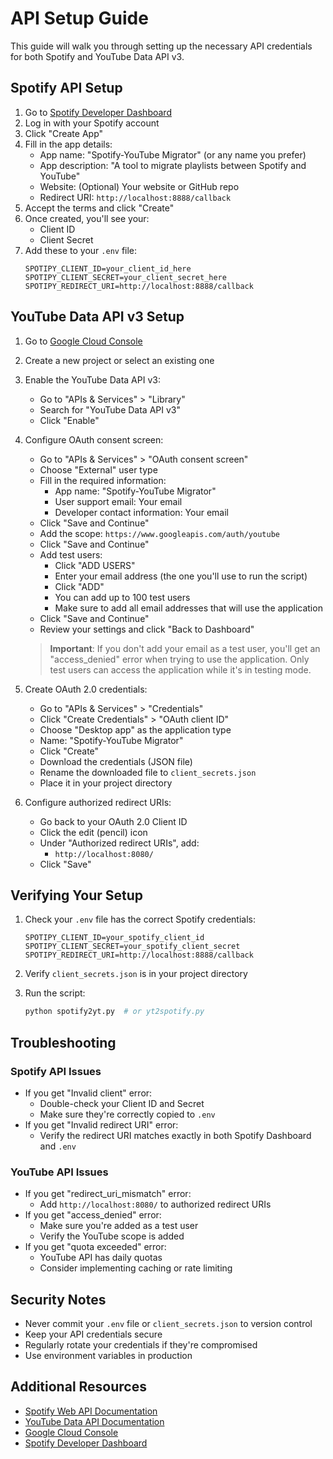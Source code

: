 # API Setup Guide

This guide will walk you through setting up the necessary API credentials for both Spotify and YouTube Data API v3.

## Spotify API Setup

1. Go to [Spotify Developer Dashboard](https://developer.spotify.com/dashboard/)
2. Log in with your Spotify account
3. Click "Create App"
4. Fill in the app details:
   - App name: "Spotify-YouTube Migrator" (or any name you prefer)
   - App description: "A tool to migrate playlists between Spotify and YouTube"
   - Website: (Optional) Your website or GitHub repo
   - Redirect URI: `http://localhost:8888/callback`
5. Accept the terms and click "Create"
6. Once created, you'll see your:
   - Client ID
   - Client Secret
7. Add these to your `.env` file:
   ```
   SPOTIPY_CLIENT_ID=your_client_id_here
   SPOTIPY_CLIENT_SECRET=your_client_secret_here
   SPOTIPY_REDIRECT_URI=http://localhost:8888/callback
   ```

## YouTube Data API v3 Setup

1. Go to [Google Cloud Console](https://console.cloud.google.com/)
2. Create a new project or select an existing one
3. Enable the YouTube Data API v3:
   - Go to "APIs & Services" > "Library"
   - Search for "YouTube Data API v3"
   - Click "Enable"

4. Configure OAuth consent screen:
   - Go to "APIs & Services" > "OAuth consent screen"
   - Choose "External" user type
   - Fill in the required information:
     - App name: "Spotify-YouTube Migrator"
     - User support email: Your email
     - Developer contact information: Your email
   - Click "Save and Continue"
   - Add the scope: `https://www.googleapis.com/auth/youtube`
   - Click "Save and Continue"
   - Add test users:
     - Click "ADD USERS"
     - Enter your email address (the one you'll use to run the script)
     - Click "ADD"
     - You can add up to 100 test users
     - Make sure to add all email addresses that will use the application
   - Click "Save and Continue"
   - Review your settings and click "Back to Dashboard"

   > **Important**: If you don't add your email as a test user, you'll get an "access_denied" error when trying to use the application. Only test users can access the application while it's in testing mode.

5. Create OAuth 2.0 credentials:
   - Go to "APIs & Services" > "Credentials"
   - Click "Create Credentials" > "OAuth client ID"
   - Choose "Desktop app" as the application type
   - Name: "Spotify-YouTube Migrator"
   - Click "Create"
   - Download the credentials (JSON file)
   - Rename the downloaded file to `client_secrets.json`
   - Place it in your project directory

6. Configure authorized redirect URIs:
   - Go back to your OAuth 2.0 Client ID
   - Click the edit (pencil) icon
   - Under "Authorized redirect URIs", add:
     - `http://localhost:8080/`
   - Click "Save"

## Verifying Your Setup

1. Check your `.env` file has the correct Spotify credentials:
   ```
   SPOTIPY_CLIENT_ID=your_spotify_client_id
   SPOTIPY_CLIENT_SECRET=your_spotify_client_secret
   SPOTIPY_REDIRECT_URI=http://localhost:8888/callback
   ```

2. Verify `client_secrets.json` is in your project directory

3. Run the script:
   ```bash
   python spotify2yt.py  # or yt2spotify.py
   ```

## Troubleshooting

### Spotify API Issues
- If you get "Invalid client" error:
  - Double-check your Client ID and Secret
  - Make sure they're correctly copied to `.env`
- If you get "Invalid redirect URI" error:
  - Verify the redirect URI matches exactly in both Spotify Dashboard and `.env`

### YouTube API Issues
- If you get "redirect_uri_mismatch" error:
  - Add `http://localhost:8080/` to authorized redirect URIs
- If you get "access_denied" error:
  - Make sure you're added as a test user
  - Verify the YouTube scope is added
- If you get "quota exceeded" error:
  - YouTube API has daily quotas
  - Consider implementing caching or rate limiting

## Security Notes

- Never commit your `.env` file or `client_secrets.json` to version control
- Keep your API credentials secure
- Regularly rotate your credentials if they're compromised
- Use environment variables in production

## Additional Resources

- [Spotify Web API Documentation](https://developer.spotify.com/documentation/web-api/)
- [YouTube Data API Documentation](https://developers.google.com/youtube/v3)
- [Google Cloud Console](https://console.cloud.google.com/)
- [Spotify Developer Dashboard](https://developer.spotify.com/dashboard/) 